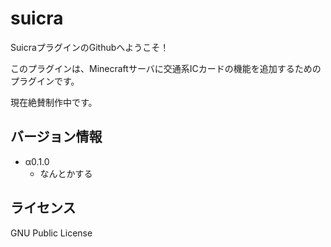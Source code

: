 # suicra
SuicraプラグインのGithubへようこそ！

このプラグインは、Minecraftサーバに交通系ICカードの機能を追加するためのプラグインです。

現在絶賛制作中です。

## バージョン情報
* α0.1.0
	* なんとかする
## ライセンス
GNU Public License
